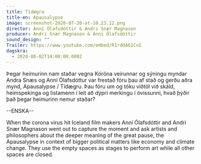 ```yaml
---
title: Tídægra
title-en: Apausalypse
image: screenshot-2020-07-20-at-10.23.12.png
director: Anní Ólafsdóttir & Andri Snær Magnason
producer: Andri Snær Magnason & Anní Ólafsdóttir
sound_design: ""
Trailer: https://www.youtube.com/embed/R1rdOA61CnI
dagskra:
  - 2020-08-02T14:00:00.000Z
---
```

Þegar heimurinn nam staðar vegna Kóróna veirunnar og sýningu myndar Andra Snæs og Anní Ólafsdóttur var frestað fóru þau af stað og gerðu aðra mynd, Apausalypse / Tídægru. Þau fóru um og tóku viðtöl við skáld, heimspekinga og listamenn í leit að dýpri merkingu í óvissunni, hvað þýðir það þegar heimurinn nemur staðar?

\--ENSKA--

When the corona virus hit Iceland film makers Anní Ólafsdóttir and Andri Snær Magnason went out to capture the moment and ask artists and philosophers about the deeper meaning of the great pause, the Apausalypse in context of bigger political matters like economy and climate change. They use the empty spaces as stages to perform art while all other spaces are closed.